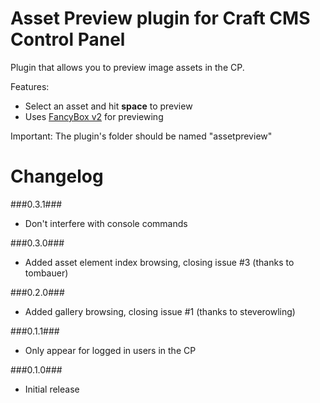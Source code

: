 Asset Preview plugin for Craft CMS Control Panel
=================

Plugin that allows you to preview image assets in the CP.

Features:
 - Select an asset and hit __space__ to preview
 - Uses [FancyBox v2](http://fancyapps.com/fancybox/) for previewing
 
Important:
The plugin's folder should be named "assetpreview"

Changelog
=================
###0.3.1###
 - Don't interfere with console commands

###0.3.0###
 - Added asset element index browsing, closing issue #3 (thanks to tombauer)

###0.2.0###
 - Added gallery browsing, closing issue #1 (thanks to steverowling)

###0.1.1###
 - Only appear for logged in users in the CP

###0.1.0###
 - Initial release